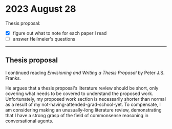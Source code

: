 # 2023 August 28

Thesis proposal:
- [x] figure out what to note for each paper I read
- [ ] answer Heilmeier's questions

---

## Thesis proposal

I continued reading *Envisioning and Writing a Thesis Proposal* by Peter J.S. Franks.

He argues that a thesis proposal's literature review should be short, only covering what needs to be covered to understand the proposed work.
Unfortunately, my proposed work section is necessarily shorter than normal as a result of my not-having-attended-grad-school-yet.
To compensate, I am considering making an unusually-long literature review, demonstrating that I have a strong grasp of the field of commonsense reasoning in conversational agents.